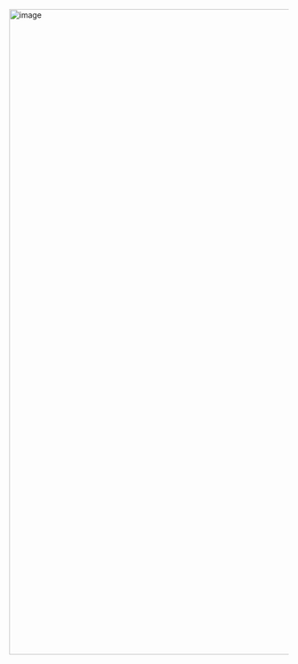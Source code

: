 <img width="1165" alt="image" src="https://github.com/simpsingh/generative-ai/assets/155113485/57f1896e-a1e7-42df-b313-8ebaaa857fea">


